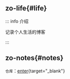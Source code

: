 ## zo-life{#life}

::: info <Badge type='info'>介绍</Badge>

记录个人生活的博客

:::

## zo-notes{#notes}

`仓库`：[enter](https://zocv.github.io/zo-notes/){target="_blank"}